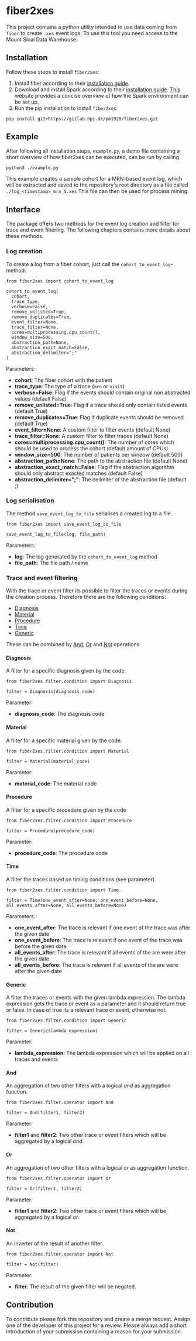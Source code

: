 # fiber2xes

This project contains a python utility intended to use data coming from `fiber` to create `.xes` event logs.
To use this tool you need access to the Mount Sinai Data Warehouse.

## Installation

Follow these steps to install `fiber2xes`:

1. Install fiber according to their [installation guide](https://gitlab.hpi.de/fiber/fiber).
2. Download and install Spark according to their [installation guide](https://spark.apache.org/downloads.html). [This](https://www.tutorialspoint.com/pyspark/pyspark_environment_setup.htm) website provides a concise overview of how the Spark environment can be set up.
3. Run the pip installation to install `fiber2xes`:

```
pip install git+https://gitlab.hpi.de/pm1920/fiber2xes.git
```

## Example

After following all installation steps, `example.py`, a demo file containing a short overview of how fiber2xes can be executed, can be run by calling

```bash
python3 ./example.py
```

This example creates a sample cohort for a MRN-based event log, which will be extracted and saved to the repository's root directory as a file called `./log_<timestamp>_mrn_5.xes` This file can then be used for process mining.

## Interface

The package offers two methods for the event log creation and filter for trace and event filtering.
The following chapters contains more details about these methods.

### Log creation

To create a log from a fiber cohort, just call the `cohort_to_event_log`-method:

```
from fiber2xes import cohort_to_event_log

cohort_to_event_log(
  cohort,
  trace_type,
  verbose=False,
  remove_unlisted=True,
  remove_duplicates=True,
  event_filter=None,
  trace_filter=None,
  cores=multiprocessing.cpu_count(),
  window_size=500,
  abstraction_path=None,
  abstraction_exact_match=False,
  abstraction_delimiter=";"
)
```

Parameters:

- **cohort**: The fiber cohort with the patient
- **trace_type**: The type of a trace (`mrn` or `visit`)
- **verbose=False**: Flag if the events should contain original non abstracted values (default False)
- **remove_unlisted=True**: Flag if a trace should only contain listed events (default True)
- **remove_duplicates=True**: Flag if duplicate events should be removed (default True)
- **event_filter=None**: A custom filter to filter events (default None)
- **trace_filter=None**: A custom filter to filter traces (default None)
- **cores=multiprocessing.cpu_count()**: The number of cores which should be used to process the cohort (default amount of CPUs)
- **window_size=500**: The number of patients per window (default 500)
- **abstraction_path=None**: The path to the abstraction file (default None)
- **abstraction_exact_match=False**: Flag if the abstraction algorithm should only abstract exacted matches (default False)
- **abstraction_delimiter=";"**: The delimiter of the abstraction file (default ;)

### Log serialisation

The method `save_event_log_to_file` serialises a created log to a file.

```
from fiber2xes import save_event_log_to_file

save_event_log_to_file(log, file_path)
```

Parameters:

- **log**: The log generated by the `cohort_to_event_log` method
- **file_path**: The file path / name

### Trace and event filtering

With the trace or event filter its possible to filter the traces or events during the creation process.
Therefore there are the following conditions:

- [Diagnosis](https://gitlab.hpi.de/pm1920/fiber2xes/tree/guide#diagnosis)
- [Material](https://gitlab.hpi.de/pm1920/fiber2xes/tree/guide#material)
- [Procedure](https://gitlab.hpi.de/pm1920/fiber2xes/tree/guide#procedure)
- [Time](https://gitlab.hpi.de/pm1920/fiber2xes/tree/guide#time)
- [Generic](https://gitlab.hpi.de/pm1920/fiber2xes/tree/guide#generic)

These can be combined by [And](https://gitlab.hpi.de/pm1920/fiber2xes/tree/guide#and), [Or](https://gitlab.hpi.de/pm1920/fiber2xes/tree/guide#or) and [Not](https://gitlab.hpi.de/pm1920/fiber2xes/tree/guide#not) operations.

#### Diagnosis

A filter for a specific diagnosis given by the code.

```
from fiber2xes.filter.condition import Diagnosis

filter = Diagnosis(diagnosis_code)
```

Parameter:
- **diagnosis_code**: The diagnosis code

#### Material

A filter for a specific material given by the code.

```
from fiber2xes.filter.condition import Material

filter = Material(material_code)
```

Parameter:
- **material_code**: The material code

#### Procedure

A filter for a specific procedure given by the code

```
from fiber2xes.filter.condition import Procedure

filter = Procedure(procedure_code)
```

Parameter:
- **procedure_code**: The procedure code

#### Time

A filter the traces based on timing conditions (see parameter)

```
from fiber2xes.filter.condition import Time

filter = Time(one_event_after=None, one_event_before=None, all_events_after=None, all_events_before=None)
```

Parameters:
- **one_event_after**: The trace is relevant if one event of the trace was after the given date
- **one_event_before**: The trace is relevant if one event of the trace was before the given date
- **all_events_after**: The trace is relevant if all events of the are were after the given date
- **all_events_before**: The trace is relevant if all events of the are were after the given date

#### Generic

A filter the traces or events with the given lambda expression. The lambda expression gets the trace or event as a parameter and it should return true or false. In case of true its a relevant trace or event, otherwise not.

```
from fiber2xes.filter.condition import Generic

filter = Generic(lambda_expression)
```

Parameter:
- **lambda_expression**: The lambda expression which will be applied on all traces and events

#### And

An aggregation of two other filters with a logical _and_ as aggregation function.

```
from fiber2xes.filter.operator import And

filter = And(filter1, filter2)
```

Parameter:
- **filter1** and **filter2**: Two other trace or event filters which will be aggregated by a logical *and*.

#### Or

An aggregation of two other filters with a logical _or_ as aggregation function.

```
from fiber2xes.filter.operator import Or

filter = Or(filter1, filter2)
```

Parameter:
- **filter1** and **filter2**: Two other trace or event filters which will be aggregated by a logical *or*.

#### Not

An inverter of the result of another filter.

```
from fiber2xes.filter.operator import Not

filter = Not(filter)
```

Parameter:
- **filter**: The result of the given filter will be negated.

## Contribution

To contribute please fork this repository and create a merge request.
Assign one of the developer of this project for a review.
Please always add a short introduction of your submission containing a reason for your submission.
